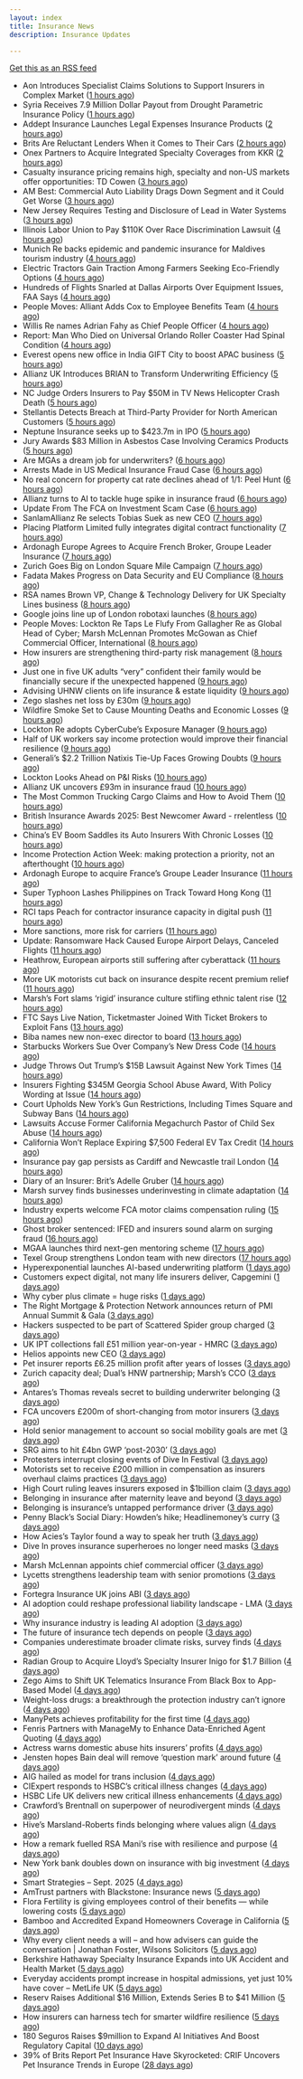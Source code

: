 ```yaml
---
layout: index
title: Insurance News
description: Insurance Updates

---
```


[Get this as an RSS feed](/insurance.rss)

<!-- news_marker starts -->
- Aon Introduces Specialist Claims Solutions to Support Insurers in Complex Market ([1 hours ago](https://www.insurtechinsights.com/aon-introduces-specialist-claims-solutions-to-support-insurers-in-complex-market/))
- Syria Receives 7.9 Million Dollar Payout from Drought Parametric Insurance Policy ([1 hours ago](https://www.insurtechinsights.com/syria-receives-7-9-million-dollar-payout-from-drought-parametric-insurance-policy/))
- Addept Insurance Launches Legal Expenses Insurance Products ([2 hours ago](https://www.insurtechinsights.com/addept-insurance-launches-legal-expenses-insurance-products/))
- Brits Are Reluctant Lenders When it Comes to Their Cars ([2 hours ago](https://insurance-edge.net/2025/09/22/brits-are-reluctant-lenders-when-it-comes-to-their-cars/))
- Onex Partners to Acquire Integrated Specialty Coverages from KKR ([2 hours ago](https://www.insurtechinsights.com/onex-partners-to-acquire-integrated-specialty-coverages-from-kkr/))
- Casualty insurance pricing remains high, specialty and non-US markets offer opportunities: TD Cowen ([3 hours ago](https://www.reinsurancene.ws/casualty-insurance-pricing-remains-high-specialty-and-non-us-markets-offer-opportunities-td-cowen/))
- AM Best: Commercial Auto Liability Drags Down Segment and it Could Get Worse ([3 hours ago](https://www.insurancejournal.com/news/national/2025/09/22/840105.htm))
- New Jersey Requires Testing and Disclosure of Lead in Water Systems ([3 hours ago](https://www.insurancejournal.com/news/east/2025/09/22/840133.htm))
- Illinois Labor Union to Pay $110K Over Race Discrimination Lawsuit ([4 hours ago](https://www.insurancejournal.com/news/midwest/2025/09/22/840126.htm))
- Munich Re backs epidemic and pandemic insurance for Maldives tourism industry ([4 hours ago](https://www.reinsurancene.ws/munich-re-backs-epidemic-and-pandemic-insurance-for-maldives-tourism-industry/))
- Electric Tractors Gain Traction Among Farmers Seeking Eco-Friendly Options ([4 hours ago](https://www.insurancejournal.com/news/midwest/2025/09/22/840121.htm))
- Hundreds of Flights Snarled at Dallas Airports Over Equipment Issues, FAA Says ([4 hours ago](https://www.insurancejournal.com/news/southcentral/2025/09/22/840118.htm))
- People Moves: Alliant Adds Cox to Employee Benefits Team ([4 hours ago](https://www.insurancejournal.com/news/southcentral/2025/09/22/840115.htm))
- Willis Re names Adrian Fahy as Chief People Officer ([4 hours ago](https://www.reinsurancene.ws/willis-re-names-adrian-fahy-as-chief-people-officer/))
- Report: Man Who Died on Universal Orlando Roller Coaster Had Spinal Condition ([4 hours ago](https://www.insurancejournal.com/news/southeast/2025/09/22/840107.htm))
- Everest opens new office in India GIFT City to boost APAC business ([5 hours ago](https://www.reinsurancene.ws/everest-opens-new-office-in-india-gift-city-to-boost-apac-business/))
- Allianz UK Introduces BRIAN to Transform Underwriting Efficiency ([5 hours ago](https://www.insurtechinsights.com/allianz-uk-introduces-brian-to-transform-underwriting-efficiency/))
- NC Judge Orders Insurers to Pay $50M in TV News Helicopter Crash Death ([5 hours ago](https://www.insurancejournal.com/news/southeast/2025/09/22/840095.htm))
- Stellantis Detects Breach at Third-Party Provider for North American Customers ([5 hours ago](https://www.insurancejournal.com/news/national/2025/09/22/840097.htm))
- Neptune Insurance seeks up to $423.7m in IPO ([5 hours ago](https://www.reinsurancene.ws/neptune-insurance-seeks-up-to-423-7m-in-ipo/))
- Jury Awards $83 Million in Asbestos Case Involving Ceramics Products ([5 hours ago](https://www.insurancejournal.com/news/east/2025/09/22/840091.htm))
- Are MGAs a dream job for underwriters? ([6 hours ago](https://www.insurancebusinessmag.com/uk/news/breaking-news/are-mgas-a-dream-job-for-underwriters-550505.aspx))
- Arrests Made in US Medical Insurance Fraud Case ([6 hours ago](https://insurance-edge.net/2025/09/22/arrests-made-in-us-medical-insurance-fraud-case/))
- No real concern for property cat rate declines ahead of 1/1: Peel Hunt ([6 hours ago](https://www.reinsurancene.ws/no-real-concern-for-property-cat-rate-declines-ahead-of-1-1-peel-hunt/))
- Allianz turns to AI to tackle huge spike in insurance fraud ([6 hours ago](https://www.insurancebusinessmag.com/uk/news/breaking-news/allianz-turns-to-ai-to-tackle-huge-spike-in-insurance-fraud-550492.aspx))
- Update From The FCA on Investment Scam Case ([6 hours ago](https://insurance-edge.net/2025/09/22/update-from-the-fca-on-investment-scam-case/))
- SanlamAllianz Re selects Tobias Suek as new CEO ([7 hours ago](https://www.reinsurancene.ws/sanlamallianz-re-selects-tobias-suek-as-new-ceo/))
- Placing Platform Limited fully integrates digital contract functionality ([7 hours ago](https://www.reinsurancene.ws/placing-platform-limited-fully-integrates-digital-contract-functionality/))
- Ardonagh Europe Agrees to Acquire French Broker, Groupe Leader Insurance ([7 hours ago](https://www.insurancejournal.com/news/international/2025/09/22/840087.htm))
- Zurich Goes Big on London Square Mile Campaign ([7 hours ago](https://insurance-edge.net/2025/09/22/zurich-goes-big-on-london-square-mile-campaign/))
- Fadata Makes Progress on Data Security and EU Compliance ([8 hours ago](https://insurance-edge.net/2025/09/22/fadata-makes-progress-on-data-security-and-eu-compliance/))
- RSA names Brown VP, Change & Technology Delivery for UK Specialty Lines business ([8 hours ago](https://www.reinsurancene.ws/rsa-names-brown-vp-change-technology-delivery-for-uk-specialty-lines-business/))
- Google joins line up of London robotaxi launches ([8 hours ago](https://www.insurancebusinessmag.com/uk/news/auto-motor/google-joins-line-up-of-london-robotaxi-launches-550480.aspx))
- People Moves: Lockton Re Taps Le Flufy From Gallagher Re as Global Head of Cyber; Marsh McLennan Promotes McGowan as Chief Commercial Officer, International ([8 hours ago](https://www.insurancejournal.com/news/international/2025/09/22/840026.htm))
- How insurers are strengthening third-party risk management ([8 hours ago](https://www.insurancebusinessmag.com/uk/news/breaking-news/how-insurers-are-strengthening-thirdparty-risk-management-550476.aspx))
- Just one in five UK adults “very” confident their family would be financially secure if the unexpected happened ([9 hours ago](https://ifamagazine.com/just-one-in-five-uk-adults-very-confident-their-family-would-be-financially-secure-if-the-unexpected-happened/))
- Advising UHNW clients on life insurance & estate liquidity ([9 hours ago](https://ifamagazine.com/advising-uhnw-clients-on-life-insurance-estate-liquidity/))
- Zego slashes net loss by £30m ([9 hours ago](https://www.postonline.co.uk/technology/7959075/zego-slashes-net-loss-by-%C2%A330m))
- Wildfire Smoke Set to Cause Mounting Deaths and Economic Losses ([9 hours ago](https://www.insurancejournal.com/news/international/2025/09/22/839965.htm))
- Lockton Re adopts CyberCube’s Exposure Manager ([9 hours ago](https://www.reinsurancene.ws/lockton-re-adopts-cybercubes-exposure-manager/))
- Half of UK workers say income protection would improve their financial resilience ([9 hours ago](https://ifamagazine.com/half-of-uk-workers-say-income-protection-would-improve-their-financial-resilience/))
- Generali’s $2.2 Trillion Natixis Tie-Up Faces Growing Doubts ([9 hours ago](https://www.insurancejournal.com/news/international/2025/09/22/839960.htm))
- Lockton Looks Ahead on P&I Risks ([10 hours ago](https://insurance-edge.net/2025/09/22/lockton-looks-ahead-on-pi-risks/))
- Allianz UK uncovers £93m in insurance fraud ([10 hours ago](https://www.postonline.co.uk/news/7959074/allianz-uk-uncovers-%C2%A393m-in-insurance-fraud))
- The Most Common Trucking Cargo Claims and How to Avoid Them ([10 hours ago](https://www.insurancejournal.com/blogs/iat/2025/09/22/839398.htm))
- British Insurance Awards 2025: Best Newcomer Award - rrelentless ([10 hours ago](https://www.postonline.co.uk/market-access/7959017/british-insurance-awards-2025-best-newcomer-award-rrelentless))
- China’s EV Boom Saddles its Auto Insurers With Chronic Losses ([10 hours ago](https://www.insurancejournal.com/news/international/2025/09/22/839949.htm))
- Income Protection Action Week: making protection a priority, not an afterthought ([10 hours ago](https://ifamagazine.com/income-protection-awareness-week-making-protection-a-priority-not-an-afterthought/))
- Ardonagh Europe to acquire France’s Groupe Leader Insurance ([11 hours ago](https://www.insurancebusinessmag.com/uk/news/mergers-acquisitions/ardonagh-europe-to-acquire-frances-groupe-leader-insurance-550451.aspx))
- Super Typhoon Lashes Philippines on Track Toward Hong Kong ([11 hours ago](https://www.insurancejournal.com/news/international/2025/09/22/839940.htm))
- RCI taps Peach for contractor insurance capacity in digital push ([11 hours ago](https://www.insurancebusinessmag.com/uk/news/construction-engineering/rci-taps-peach-for-contractor-insurance-capacity-in-digital-push-550442.aspx))
- More sanctions, more risk for carriers ([11 hours ago](https://www.insurancebusinessmag.com/uk/news/breaking-news/more-sanctions-more-risk-for-carriers-550434.aspx))
- Update: Ransomware Hack Caused Europe Airport Delays, Canceled Flights ([11 hours ago](https://www.insurancejournal.com/news/international/2025/09/22/839936.htm))
- Heathrow, European airports still suffering after cyberattack ([11 hours ago](https://www.insurancebusinessmag.com/uk/news/breaking-news/heathrow-european-airports-still-suffering-after-cyberattack-550421.aspx))
- More UK motorists cut back on insurance despite recent premium relief ([11 hours ago](https://www.insurancebusinessmag.com/uk/news/auto-motor/more-uk-motorists-cut-back-on-insurance-despite-recent-premium-relief-550425.aspx))
- Marsh’s Fort slams ‘rigid’ insurance culture stifling ethnic talent rise ([12 hours ago](https://www.postonline.co.uk/people/7959071/marsh%E2%80%99s-fort-slams-%E2%80%98rigid%E2%80%99-insurance-culture-stifling-ethnic-talent-rise))
- FTC Says Live Nation, Ticketmaster Joined With Ticket Brokers to Exploit Fans ([13 hours ago](https://www.insurancejournal.com/news/national/2025/09/22/839930.htm))
- Biba names new non-exec director to board ([13 hours ago](https://www.postonline.co.uk/news/7959066/biba-names-new-non-exec-director-to-board))
- Starbucks Workers Sue Over Company’s New Dress Code ([14 hours ago](https://www.insurancejournal.com/news/national/2025/09/22/839922.htm))
- Judge Throws Out Trump’s $15B Lawsuit Against New York Times ([14 hours ago](https://www.insurancejournal.com/news/national/2025/09/22/839918.htm))
- Insurers Fighting $345M Georgia School Abuse Award, With Policy Wording at Issue ([14 hours ago](https://www.insurancejournal.com/news/southeast/2025/09/22/839906.htm))
- Court Upholds New York’s Gun Restrictions, Including Times Square and Subway Bans ([14 hours ago](https://www.insurancejournal.com/news/east/2025/09/22/839924.htm))
- Lawsuits Accuse Former California Megachurch Pastor of Child Sex Abuse ([14 hours ago](https://www.insurancejournal.com/news/west/2025/09/22/839882.htm))
- California Won’t Replace Expiring $7,500 Federal EV Tax Credit ([14 hours ago](https://www.insurancejournal.com/news/west/2025/09/22/839889.htm))
- Insurance pay gap persists as Cardiff and Newcastle trail London ([14 hours ago](https://www.postonline.co.uk/people/7958057/insurance-pay-gap-persists-as-cardiff-and-newcastle-trail-london))
- Diary of an Insurer: Brit’s Adelle Gruber ([14 hours ago](https://www.postonline.co.uk/commercial/7957920/diary-of-an-insurer-brit%E2%80%99s-adelle-gruber))
- Marsh survey finds businesses underinvesting in climate adaptation ([14 hours ago](https://www.insurancebusinessmag.com/uk/news/breaking-news/marsh-survey-finds-businesses-underinvesting-in-climate-adaptation-550396.aspx))
- Industry experts welcome FCA motor claims compensation ruling ([15 hours ago](https://www.insurancebusinessmag.com/uk/news/breaking-news/industry-experts-welcome-fca-motor-claims-compensation-ruling-550389.aspx))
- Ghost broker sentenced: IFED and insurers sound alarm on surging fraud ([16 hours ago](https://www.insurancebusinessmag.com/uk/news/breaking-news/ghost-broker-sentenced-ifed-and-insurers-sound-alarm-on-surging-fraud-550387.aspx))
- MGAA launches third next-gen mentoring scheme ([17 hours ago](https://www.insurancebusinessmag.com/uk/news/breaking-news/mgaa-launches-third-nextgen-mentoring-scheme-550386.aspx))
- Texel Group strengthens London team with new directors ([17 hours ago](https://www.insurancebusinessmag.com/uk/news/breaking-news/texel-group-strengthens-london-team-with-new-directors-550385.aspx))
- Hyperexponential launches AI-based underwriting platform ([1 days ago](https://www.dig-in.com/news/hyperexponential-launches-ai-based-underwriting-platform))
- Customers expect digital, not many life insurers deliver, Capgemini ([1 days ago](https://www.dig-in.com/news/customers-expect-digital-not-many-life-insurers-deliver-capgemini))
- Why cyber plus climate = huge risks ([1 days ago](https://www.insurancebusinessmag.com/uk/news/breaking-news/why-cyber-plus-climate--huge-risks-550427.aspx))
- The Right Mortgage & Protection Network announces return of PMI Annual Summit & Gala ([3 days ago](https://ifamagazine.com/the-right-mortgage-protection-network-announces-return-of-pmi-annual-summit-gala/))
- Hackers suspected to be part of Scattered Spider group charged ([3 days ago](https://www.insurancebusinessmag.com/uk/news/cyber/hackers-suspected-to-be-part-of-scattered-spider-group-charged-550292.aspx))
- UK IPT collections fall £51 million year-on-year - HMRC ([3 days ago](https://www.insurancebusinessmag.com/uk/news/breaking-news/uk-ipt-collections-fall-51-million-yearonyear--hmrc-550290.aspx))
- Helios appoints new CEO ([3 days ago](https://www.insurancebusinessmag.com/uk/news/breaking-news/helios-appoints-new-ceo-550289.aspx))
- Pet insurer reports £6.25 million profit after years of losses ([3 days ago](https://www.insurancebusinessmag.com/uk/news/breaking-news/pet-insurer-reports-6-25-million-profit-after-years-of-losses-550288.aspx))
- Zurich capacity deal; Dual’s HNW partnership; Marsh’s CCO ([3 days ago](https://www.postonline.co.uk/news/7959062/zurich-capacity-deal-dual%E2%80%99s-hnw-partnership-marsh%E2%80%99s-cco))
- Antares’s Thomas reveals secret to building underwriter belonging ([3 days ago](https://www.postonline.co.uk/people/7959059/antares%E2%80%99s-thomas-reveals-secret-to-building-underwriter-belonging))
- FCA uncovers £200m of short-changing from motor insurers ([3 days ago](https://www.postonline.co.uk/news/7959067/fca-uncovers-%C2%A3200m-of-short-changing-from-motor-insurers))
- Hold senior management to account so social mobility goals are met ([3 days ago](https://www.postonline.co.uk/news/7959058/hold-senior-management-to-account-so-social-mobility-goals-are-met))
- SRG aims to hit £4bn GWP ‘post-2030’ ([3 days ago](https://www.postonline.co.uk/broker/7959060/srg-aims-to-hit-%C2%A34bn-gwp-%E2%80%98post-2030%E2%80%99))
- Protesters interrupt closing events of Dive In Festival ([3 days ago](https://www.postonline.co.uk/lloyd%E2%80%99slondon/7959065/protesters-interrupt-closing-events-of-dive-in-festival))
- Motorists set to receive £200 million in compensation as insurers overhaul claims practices ([3 days ago](https://www.insurancebusinessmag.com/uk/news/auto-motor/motorists-set-to-receive-200-million-in-compensation-as-insurers-overhaul-claims-practices-550282.aspx))
- High Court ruling leaves insurers exposed in $1billion claim ([3 days ago](https://www.insurancebusinessmag.com/uk/news/breaking-news/high-court-ruling-leaves-insurers-exposed-in-1billion-claim-550311.aspx))
- Belonging in insurance after maternity leave and beyond ([3 days ago](https://www.postonline.co.uk/claims/7958185/belonging-in-insurance-after-maternity-leave-and-beyond))
- Belonging is insurance’s untapped performance driver ([3 days ago](https://www.postonline.co.uk/broker/7958271/belonging-is-insurance%E2%80%99s-untapped-performance-driver))
- Penny Black’s Social Diary: Howden’s hike; Headlinemoney’s curry ([3 days ago](https://www.postonline.co.uk/people/7958898/penny-black%E2%80%99s-social-diary-howden%E2%80%99s-hike-headlinemoney%E2%80%99s-curry))
- How Acies’s Taylor found a way to speak her truth ([3 days ago](https://www.postonline.co.uk/commercial/7958176/how-acies%E2%80%99s-taylor-found-a-way-to-speak-her-truth))
- Dive In proves insurance superheroes no longer need masks ([3 days ago](https://www.postonline.co.uk/people/7958972/dive-in-proves-insurance-superheroes-no-longer-need-masks))
- Marsh McLennan appoints chief commercial officer ([3 days ago](https://www.insurancebusinessmag.com/uk/news/breaking-news/marsh-mclennan-appoints-chief-commercial-officer-550241.aspx))
- Lycetts strengthens leadership team with senior promotions ([3 days ago](https://www.insurancebusinessmag.com/uk/news/breaking-news/lycetts-strengthens-leadership-team-with-senior-promotions-550240.aspx))
- Fortegra Insurance UK joins ABI ([3 days ago](https://www.insurancebusinessmag.com/uk/news/breaking-news/fortegra-insurance-uk-joins-abi-550238.aspx))
- AI adoption could reshape professional liability landscape - LMA ([3 days ago](https://www.insurancebusinessmag.com/uk/news/professional-liability/ai-adoption-could-reshape-professional-liability-landscape--lma-550237.aspx))
- Why insurance industry is leading AI adoption ([3 days ago](https://www.dig-in.com/opinion/why-insurance-industry-is-leading-ai-adoption))
- The future of insurance tech depends on people ([3 days ago](https://www.dig-in.com/opinion/the-future-of-insurance-tech-depends-on-people))
- Companies underestimate broader climate risks, survey finds ([4 days ago](https://www.dig-in.com/articles/companies-underestimate-broader-climate-risks-survey-finds))
- Radian Group to Acquire Lloyd’s Specialty Insurer Inigo for $1.7 Billion ([4 days ago](https://www.insurtechinsights.com/radian-group-to-acquire-lloyds-specialty-insurer-inigo-for-1-7-billion/))
- Zego Aims to Shift UK Telematics Insurance From Black Box to App-Based Model ([4 days ago](https://thefintechtimes.com/zego-aims-to-shift-uk-telematics-insurance-from-black-box-to-app-based-model/))
- Weight-loss drugs: a breakthrough the protection industry can’t ignore ([4 days ago](https://ifamagazine.com/weight-loss-drugs-a-breakthrough-the-protection-industry-cant-ignore/))
- ManyPets achieves profitability for the first time ([4 days ago](https://www.postonline.co.uk/personal/7959057/manypets-achieves-profitability-for-the-first-time))
- Fenris Partners with ManageMy to Enhance Data-Enriched Agent Quoting ([4 days ago](https://www.insurtechinsights.com/fenris-partners-with-managemy-to-enhance-data-enriched-agent-quoting/))
- Actress warns domestic abuse hits insurers’ profits ([4 days ago](https://www.postonline.co.uk/news/7959054/actress-warns-domestic-abuse-hits-insurers%E2%80%99-profits))
- Jensten hopes Bain deal will remove ‘question mark’ around future ([4 days ago](https://www.postonline.co.uk/broker/7959052/jensten-hopes-bain-deal-will-remove-%E2%80%98question-mark%E2%80%99-around-future))
- AIG hailed as model for trans inclusion ([4 days ago](https://www.postonline.co.uk/people/7959056/aig-hailed-as-model-for-trans-inclusion))
- CIExpert responds to HSBC’s critical illness changes ([4 days ago](https://ifamagazine.com/ciexpert-responds-to-hsbcs-critical-illness-changes/))
- HSBC Life UK delivers new critical illness enhancements ([4 days ago](https://ifamagazine.com/hsbc-life-uk-delivers-new-critical-illness-enhancements/))
- Crawford’s Brentnall on superpower of neurodivergent minds ([4 days ago](https://www.postonline.co.uk/claims/7958194/crawford%E2%80%99s-brentnall-on-superpower-of-neurodivergent-minds))
- Hive’s Marsland-Roberts finds belonging where values align ([4 days ago](https://www.postonline.co.uk/people/7958147/hive%E2%80%99s-marsland-roberts-finds-belonging-where-values-align))
- How a remark fuelled RSA Mani’s rise with resilience and purpose ([4 days ago](https://www.postonline.co.uk/commercial/7958173/how-a-racist-remark-fuelled-rsa-mani%E2%80%99s-rise-with-resilience-and-purpose))
- New York bank doubles down on insurance with big investment ([4 days ago](https://www.dig-in.com/news/new-york-bank-doubles-down-on-insurance-with-big-investment))
- Smart Strategies – Sept. 2025 ([4 days ago](https://www.dig-in.com/news/smart-insurance-strategies-sept-2025))
- AmTrust partners with Blackstone: Insurance news ([5 days ago](https://www.dig-in.com/news/amtrust-partners-with-blackstone-insurance-news))
- Flora Fertility is giving  employees  control of their benefits — while  lowering costs ([5 days ago](https://www.dig-in.com/news/flora-fertility-introduces-individual-fertility-benefits))
- Bamboo and Accredited Expand Homeowners Coverage in California ([5 days ago](https://www.insurtechinsights.com/bamboo-and-accredited-expand-homeowners-coverage-in-california/))
- Why every client needs a will – and how advisers can guide the conversation | Jonathan Foster, Wilsons Solicitors ([5 days ago](https://ifamagazine.com/why-every-client-needs-a-will-and-how-advisers-can-guide-the-conversation-jonathan-foster-wilsons-solicitors/))
- Berkshire Hathaway Specialty Insurance Expands into UK Accident and Health Market ([5 days ago](https://www.insurtechinsights.com/berkshire-hathaway-specialty-insurance-expands-into-uk-accident-and-health-market/))
- Everyday accidents prompt increase in hospital admissions, yet just 10% have cover – MetLife UK ([5 days ago](https://ifamagazine.com/everyday-accidents-prompt-increase-in-hospital-admissions-yet-just-10-have-cover/))
- Reserv Raises Additional $16 Million, Extends Series B to $41 Million ([5 days ago](https://www.insurtechinsights.com/reserv-raises-additional-16-million-extends-series-b-to-41-million/))
- How insurers can harness tech for smarter wildfire resilience ([5 days ago](https://www.dig-in.com/opinion/how-insurers-can-harness-tech-for-smarter-wildfire-resilience))
- 180 Seguros Raises $9million to Expand AI Initiatives And Boost Regulatory Capital ([10 days ago](https://thefintechtimes.com/180-seguros-raises-9m-to-expand-ai-initiatives-and-boost-regulatory-capital/))
- 39% of Brits Report Pet Insurance Have Skyrocketed: CRIF Uncovers Pet Insurance Trends in Europe ([28 days ago](https://thefintechtimes.com/39-of-brits-report-pet-insurance-have-skyrocketed-crif-uncovers-pet-insurance-trends-in-europe/))

<!-- news_marker ends -->